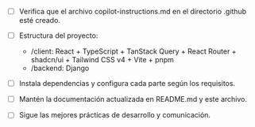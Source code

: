 - [ ] Verifica que el archivo copilot-instructions.md en el directorio .github esté creado.

- [ ] Estructura del proyecto:
    - /client: React + TypeScript + TanStack Query + React Router + shadcn/ui + Tailwind CSS v4 + Vite + pnpm
    - /backend: Django

- [ ] Instala dependencias y configura cada parte según los requisitos.

- [ ] Mantén la documentación actualizada en README.md y este archivo.

- [ ] Sigue las mejores prácticas de desarrollo y comunicación.
